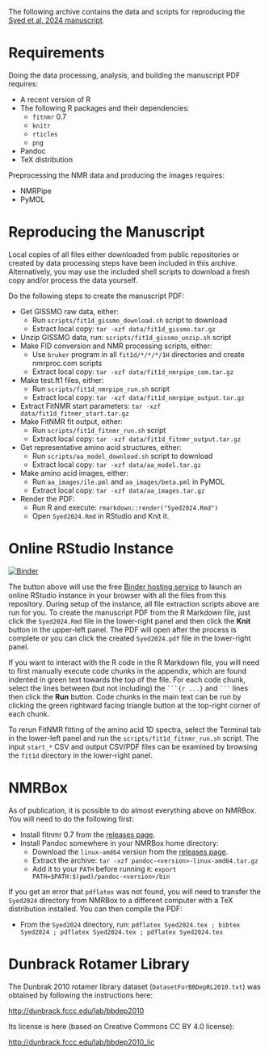 The following archive contains the data and scripts for reproducing the [Syed et al. 2024 manuscript](https://doi.org/10.5194/mr-2024-7).


# Requirements

Doing the data processing, analysis, and building the manuscript PDF requires:

- A recent version of R
- The following R packages and their dependencies:
  - `fitnmr` 0.7
  - `knitr`
  - `rticles`
  - `png`
- Pandoc
- TeX distribution

Preprocessing the NMR data and producing the images requires:

- NMRPipe
- PyMOL


# Reproducing the Manuscript

Local copies of all files either downloaded from public repositories or created by data processing steps have been included in this archive. Alternatively, you may use the included shell scripts to download a fresh copy and/or process the data yourself.

Do the following steps to create the manuscript PDF:

- Get GISSMO raw data, either:
  - Run `scripts/fit1d_gissmo_download.sh` script to download
  - Extract local copy: `tar -xzf data/fit1d_gissmo.tar.gz`
- Unzip GISSMO data, run: `scripts/fit1d_gissmo_unzip.sh` script
- Make FID conversion and NMR processing scripts, either:
  - Use `bruker` program in all `fit1d/*/*/*/1H` directories and create nmrproc.com scripts
  - Extract local copy: `tar -xzf data/fit1d_nmrpipe_com.tar.gz`
- Make test.ft1 files, either:
  - Run `scripts/fit1d_nmrpipe_run.sh` script
  - Extract local copy: `tar -xzf data/fit1d_nmrpipe_output.tar.gz`
- Extract FitNMR start parameters: `tar -xzf data/fit1d_fitnmr_start.tar.gz`
- Make FitNMR fit output, either:
  - Run `scripts/fit1d_fitnmr_run.sh` script
  - Extract local copy: `tar -xzf data/fit1d_fitnmr_output.tar.gz`
- Get representative amino acid structures, either:
  - Run `scripts/aa_model_download.sh` script to download
  - Extract local copy: `tar -xzf data/aa_model.tar.gz`
- Make amino acid images, either:
  - Run `aa_images/ile.pml` and `aa_images/beta.pml` in PyMOL
  - Extract local copy: `tar -xzf data/aa_images.tar.gz`
- Render the PDF:
  - Run R and execute: `rmarkdown::render("Syed2024.Rmd")`
  - Open `Syed2024.Rmd` in RStudio and Knit it.


# Online RStudio Instance

[![Binder](http://mybinder.org/badge_logo.svg)](http://mybinder.org/v2/gh/smith-group/syed2024/main?urlpath=rstudio)

The button above will use the free [Binder hosting service](https://mybinder.org) to launch an online RStudio instance in your browser with all the files from this repository. During setup of the instance, all file extraction scripts above are run for you. To create the manuscript PDF from the R Markdown file, just click the `Syed2024.Rmd` file in the lower-right panel and then click the **Knit** button in the upper-left panel. The PDF will open after the process is complete or you can click the created `Syed2024.pdf` file in the lower-right panel.

If you want to interact with the R code in the R Markdown file, you will need to first manually execute code chunks in the appendix, which are found indented in green text towards the top of the file. For each code chunk, select the lines between (but not including) the `` ```{r ...} `` and `` ``` `` lines then click the **Run** button. Code chunks in the main text can be run by clicking the green rightward facing triangle button at the top-right corner of each chunk.

To rerun FitNMR fitting of the amino acid 1D spectra, select the Terminal tab in the lower-left panel and run the `scripts/fit1d_fitnmr_run.sh` script. The input `start_*` CSV and output CSV/PDF files can be examined by browsing the `fit1d` directory in the lower-right panel. 


# NMRBox

As of publication, it is possible to do almost everything above on NMRBox. You will need to do the following first:

- Install fitnmr 0.7 from the [releases page](https://smith-group.github.io/fitnmr_releases/).
- Install Pandoc somewhere in your NMRBox home directory:
  - Download the `linux-amd64` version from the [releases page](https://github.com/jgm/pandoc/releases/).
  - Extract the archive: `tar -xzf pandoc-<version>-linux-amd64.tar.gz`
  - Add it to your `PATH` before running `R`: `export PATH=$PATH:$(pwd)/pandoc-<version>/bin`

If you get an error that `pdflatex` was not found, you will need to transfer the `Syed2024` directory from NMRBox to a different computer with a TeX distribution installed. You can then compile the PDF:

- From the `Syed2024` directory, run: `pdflatex Syed2024.tex ; bibtex Syed2024 ; pdflatex Syed2024.tex ; pdflatex Syed2024.tex`


# Dunbrack Rotamer Library

The Dunbrak 2010 rotamer library dataset (`DatasetForBBDepRL2010.txt`) was obtained by following the instructions here:

http://dunbrack.fccc.edu/lab/bbdep2010

Its license is here (based on Creative Commons CC BY 4.0 license):

http://dunbrack.fccc.edu/lab/bbdep2010_lic
